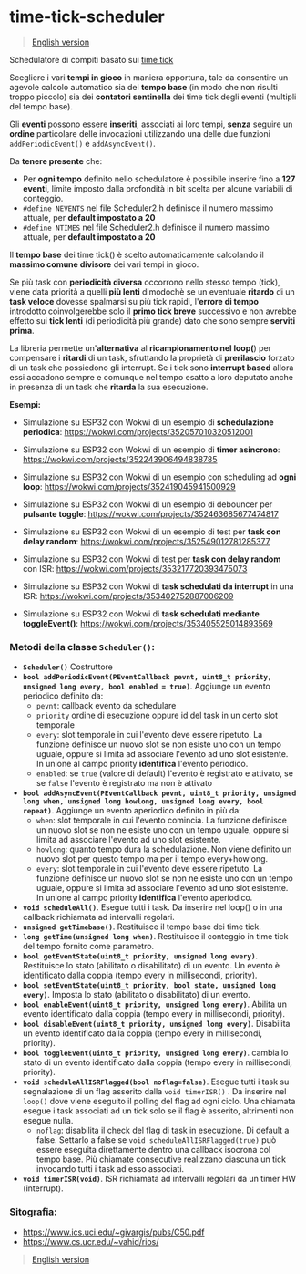# time-tick-scheduler 

>[English version](english.md)

Schedulatore di compiti basato sui [time tick](https://github.com/sebastianomelita/ArduinoBareMetal/blob/master/tasksched.md)

Scegliere i vari **tempi in gioco** in maniera opportuna, tale da consentire un agevole calcolo automatico sia del **tempo base** (in modo che non risulti troppo piccolo) sia dei **contatori sentinella** dei time tick degli eventi (multipli del tempo base).

Gli **eventi** possono essere **inseriti**, associati ai loro tempi, **senza** seguire un **ordine** particolare delle invocazioni utilizzando una delle due funzioni ```addPeriodicEvent()``` e ```addAsyncEvent()```. 

Da **tenere presente** che:
- Per **ogni tempo** definito nello schedulatore è possibile inserire fino a **127 eventi**, limite imposto dalla profondità in bit scelta per alcune variabili di conteggio.
- ```#define NEVENTS``` nel file Scheduler2.h definisce il numero massimo attuale, per **default impostato a 20**
- ```#define NTIMES``` nel file Scheduler2.h definisce il numero massimo attuale, per **default impostato a 20**

Il **tempo base** dei time tick() è scelto automaticamente calcolando il **massimo comune divisore** dei vari tempi in gioco.

Se più task con **periodicità diversa** occorrono nello stesso tempo (tick), viene data priorità a quelli **più lenti** dimodochè se un eventuale **ritardo** di un **task veloce** dovesse spalmarsi su più tick rapidi, l'**errore di tempo** introdotto coinvolgerebbe solo il **primo tick breve** successivo e non avrebbe effetto sui **tick lenti** (di periodicità più grande) dato che sono sempre **serviti prima**.

La libreria permette un'**alternativa** al **ricampionamento nel loop(**) per compensare i **ritardi** di un task, sfruttando la proprietà di **prerilascio** forzato di un task che possiedono gli interrupt. Se i tick sono **interrupt based** allora essi accadono sempre e comunque nel tempo esatto a loro deputato anche in presenza di un task che **ritarda** la sua esecuzione. 

**Esempi:**

- Simulazione su ESP32 con Wokwi di un esempio di **schedulazione periodica**: https://wokwi.com/projects/352057010320512001

- Simulazione su ESP32 con Wokwi di un esempio di **timer asincrono**: https://wokwi.com/projects/352243906494838785

- Simulazione su ESP32 con Wokwi di un esempio con scheduling ad **ogni loop**: https://wokwi.com/projects/352419045941500929

- Simulazione su ESP32 con Wokwi di un esempio di debouncer per **pulsante toggle**: https://wokwi.com/projects/352463685677474817

- Simulazione su ESP32 con Wokwi di un esempio di test per **task con delay random**: https://wokwi.com/projects/352549012781285377

- Simulazione su ESP32 con Wokwi di test per **task con delay random** con ISR: https://wokwi.com/projects/353217720393475073

- Simulazione su ESP32 con Wokwi di **task schedulati da interrupt** in una ISR: https://wokwi.com/projects/353402752887006209

- Simulazione su ESP32 con Wokwi di **task schedulati mediante toggleEvent()**: https://wokwi.com/projects/353405525014893569


### **Metodi** della classe **```Scheduler()```**:		
    		
- **```Scheduler()```** Costruttore
- **```bool addPeriodicEvent(PEventCallback pevnt, uint8_t priority, unsigned long every, bool enabled = true)```**. Aggiunge un evento periodico definito da:
	- ```pevnt```: callback evento da schedulare
	- ```priority``` ordine di esecuzione oppure id del task in un certo slot temporale
	- ```every```: slot temporale in cui l'evento deve essere ripetuto. La funzione definisce un nuovo slot se non esiste uno con un tempo uguale, oppure si limita ad associare l'evento ad uno slot esistente. In unione al campo priority **identifica** l'evento periodico.
	- ```enabled```: se ```true``` (valore di default) l'evento è registrato e attivato, se se ```false``` l'evento è registrato ma non è attivato
- **```bool addAsyncEvent(PEventCallback pevnt, uint8_t priority, unsigned long when, unsigned long howlong, unsigned long every, bool repeat)```**. Aggiunge un evento aperiodico definito in più da:
	- ```when```: slot temporale in cui l'evento comincia. La funzione definisce un nuovo slot se non ne esiste uno con un tempo uguale, oppure si limita ad associare l'evento ad uno slot esistente. 
	- ```howlong```: quanto tempo dura la schedulazione. Non viene definito un nuovo slot per questo tempo ma per il tempo every+howlong.
	- ```every```: slot temporale in cui l'evento deve essere ripetuto. La funzione definisce un nuovo slot se non ne esiste uno con un tempo uguale, oppure si limita ad associare l'evento ad uno slot esistente. In unione al campo priority **identifica** l'evento aperiodico.
- **```void scheduleAll()```**. Esegue tutti i task. Da inserire nel loop() o in una callback richiamata ad intervalli regolari.
- **```unsigned getTimebase()```**. Restituisce il tempo base dei time tick.
- **```long getTime(unsigned long when)```**. Restituisce il conteggio in time tick del tempo fornito come parametro.
- **```bool getEventState(uint8_t priority, unsigned long every)```**. Restituisce lo stato (abilitato o disabilitato) di un evento. Un evento è identificato dalla coppia (tempo every in millisecondi, priority).
- **```bool setEventState(uint8_t priority, bool state, unsigned long every)```**. Imposta lo stato (abilitato o disabilitato) di un evento.
- **```bool enableEvent(uint8_t priority, unsigned long every)```**. Abilita un evento identificato dalla coppia (tempo every in millisecondi, priority).
- **```bool disableEvent(uint8_t priority, unsigned long every)```**. Disabilita un evento identificato dalla coppia (tempo every in millisecondi, priority).
- **```bool toggleEvent(uint8_t priority, unsigned long every)```**.  cambia lo stato di un evento identificato dalla coppia (tempo every in millisecondi, priority).
- **```void scheduleAllISRFlagged(bool noflag=false)```**. Esegue tutti i task su segnalazione di un flag asserito dalla ```void timerISR()``` . Da inserire nel ```loop()``` dove viene eseguito il polling del flag ad ogni ciclo. Una chiamata esegue i task associati ad un tick solo se il flag è asserito, altrimenti non esegue nulla.
	- ```noflag```: disabilita il check del flag di task in esecuzione. Di default a false. Settarlo a false se ```void scheduleAllISRFlagged(true)``` può essere eseguita direttamente dentro una callback isocrona col tempo base. Più chiamate consecutive realizzano ciascuna un tick invocando tutti i task ad esso associati.
- **```void timerISR(void)```**. ISR richiamata ad intervalli regolari da un timer HW (interrupt).

### **Sitografia:**

- https://www.ics.uci.edu/~givargis/pubs/C50.pdf
- https://www.cs.ucr.edu/~vahid/rios/

>[English version](english.md)

